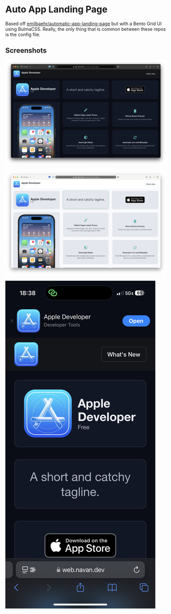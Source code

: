 # Auto App Landing Page

Based off [emilbaehr/automatic-app-landing-page](https://github.com/emilbaehr/automatic-app-landing-page) but with a Bento Grid UI using BulmaCSS. Really, the only thing that is common between these repos is the config file.

## Screenshots

![Dark Mode](./misc/dark_mode.png)

![Light Mode](./misc/light_mode.png)

![Mobile (Dark Mode)](./misc/mobile.png)

